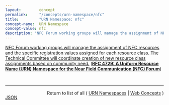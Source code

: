 ```yaml
---
layout:        concept
permalink:     "/concepts/urn-namespace/nfc"
title:         "URN Namespace: nfc"
concept-name:  URN Namespace
concept-value: nfc
description: "NFC Forum working groups will manage the assignment of NFC resources and the specific registration values assigned for each resource class. The Technical Committee will coordinate creation of new resource class assignments based on community need."
---
```


[NFC Forum working groups will manage the assignment of NFC resources and the specific registration values assigned for each resource class. The Technical Committee will coordinate creation of new resource class assignments based on community need.](https://datatracker.ietf.org/doc/html/rfc4729#section-2 "Read documentation for URN Namespace &#34;nfc&#34;") (**[RFC 4729: A Uniform Resource Name (URN) Namespace for the Near Field Communication (NFC) Forum](/specs/IETF/RFC/4729 "This document describes the Namespace Identifier (NID) for Uniform Resource Name (URN) resources published by the Near Field Communication (NFC) Forum. The NFC Forum defines and manages resources that utilize this URN identification model. Management activities for these and other resource types are provided by the NFC Forum Technical Committee.")**)

<br/>
<hr/>

<p style="float : left"><a href="./nfc.json" title="JSON representing this particular Web Concept value">JSON</a></p>
<p style="text-align: right">Return to list of all ( <a href="../urn-namespace/">URN Namespaces</a> | <a href="../">Web Concepts</a> )</p>
